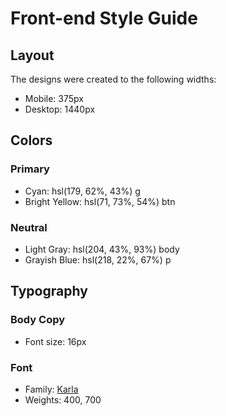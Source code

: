# Front-end Style Guide

## Layout

The designs were created to the following widths:

- Mobile: 375px
- Desktop: 1440px

## Colors

### Primary

- Cyan: hsl(179, 62%, 43%) g
- Bright Yellow: hsl(71, 73%, 54%) btn 

### Neutral

- Light Gray: hsl(204, 43%, 93%) body
- Grayish Blue: hsl(218, 22%, 67%) p

## Typography

### Body Copy

- Font size: 16px

### Font

- Family: [Karla](https://fonts.google.com/specimen/Karla)
- Weights: 400, 700